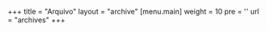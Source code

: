 +++
title = "Arquivo"
layout = "archive"
[menu.main]
  weight = 10
  pre = '<i class="fas fa-file-alt"></i>'
  url = "archives"
+++
